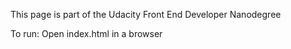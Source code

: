 This page is part of the Udacity Front End Developer Nanodegree

To run:
Open index.html in a browser
